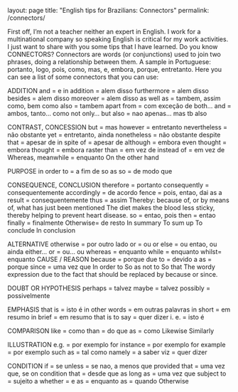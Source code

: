 layout: page
title: "English tips for Brazilians: Connectors"
permalink: /connectors/

First off, I’m not a teacher neither an expert in English. I work for a multinational company so speaking English is critical for my work activities. I just want to share with you some tips that I have learned.
Do you know CONNECTORS? Connectors are words (or conjunctions) used to join two phrases, doing a relationship between them. A sample in Portuguese: portanto, logo, pois, como, mas, e, embora, porque, entretanto. Here you can see a list of some connectors that you can use:

ADDITION
and = e
in addition = alem disso
furthermore = alem disso
besides = alem disso
moreover = alem disso
as well as = tambem, assim como, bem como
also = tambem
apart from = com exceção de
both… and = ambos, tanto… como
not only… but also = nao apenas… mas tb
also

CONTRAST, CONCESSION
but = mas
however = entretanto
nevertheless = não obstante
yet = entretanto, ainda
nonetheless = não obstante
despite that = apesar de
in spite of = apesar de
although = embora
even thought = embora
thought = embora
raster than = em vez de
instead of = em vez de
Whereas, meanwhile = enquanto
On the other hand

PURPOSE
in order to = a fim de
so as so = de modo que

CONSEQUENCE, CONCLUSION
therefore = portanto
consequently = consequentemente
accordingly = de acordo
fence = pois, entao, dai
as a result = consequentemente
thus = assim
Thereby: because of, or by means of, what has just been mentioned
The diet makes the blood less sticky, thereby helping to prevent heart disease.
so = entao, pois
then = entao
finally = finalmente
Otherwise= de resto
In summary
To sum up
To conclude
In conclusion

ALTERNATIVE
otherwise = por outro lado
or = ou
or else = ou entao, ou ainda
either… or = ou… ou
whereas = enquanto
while = enquanto
whilst= enquanto
CAUSE / REASON
because = porque
due to = devido a
as = porque
since = uma vez que
In order to
So as not to
So that
The wordy expression due to the fact that should be replaced by because or since.

DOUBT OR HYPOTHESIS
perhaps = talvez
maybe = talvez
possibly = possivelmente

EMPHASIS
that is = isto é
in other words = em outras palavras
in short = em resumo
in brief = em resumo
that is to say = quer dizer
i. e. = isto é

COMPARISON
like = como
than = do que
as = como
Likewise
Similarly

ILLUSTRATION
e.g. = por exemplo
for instance = por exemplo
for example = por exemplo
such as = tal como
namely = a saber
viz = quer dizer

CONDITION
if = se
unless = se nao, a menos que
provided that = uma vez que, se
on condition that = desde que
as long as = uma vez que
subject to = sujeito a
whether = e
as = enquanto
as = quando
Otherwise
